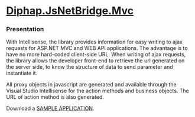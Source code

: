 # [Diphap.JsNetBridge.Mvc](https://www.nuget.org/packages/Diphap.JsNetBridge.Mvc)

### Presentation
With Intellisense, the library provides information for easy writing to ajax requests for ASP.NET MVC and WEB API applications. 
The advantage is to have no more hard-coded client-side URL.
When writing of ajax requests, the library allows the developer front-end to retrieve the url generated 
on the server side, to know the structure of data to send parameter and instantiate it.

All proxy objects in javascript are generated and available through the Visual Studio Intellisense for the action methods and business objects.
The URL of action method is also generated.

Download a [SAMPLE APPLICATION](https://jsnet.codeplex.com/releases).
